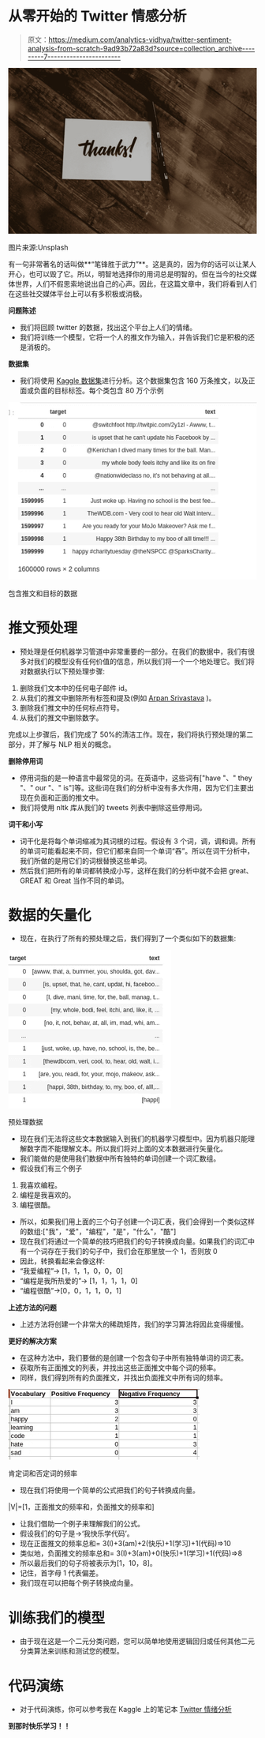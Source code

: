 # 从零开始的 Twitter 情感分析

> 原文：<https://medium.com/analytics-vidhya/twitter-sentiment-analysis-from-scratch-9ad93b72a83d?source=collection_archive---------7----------------------->

![](img/79f050733d12bcc83ce13aaceff626cf.png)

图片来源:Unsplash

有一句非常著名的话叫做**“笔锋胜于武力”**。这是真的，因为你的话可以让某人开心，也可以毁了它。所以，明智地选择你的用词总是明智的。但在当今的社交媒体世界，人们不假思索地说出自己的心声。因此，在这篇文章中，我们将看到人们在这些社交媒体平台上可以有多积极或消极。

**问题陈述**

*   我们将回顾 twitter 的数据，找出这个平台上人们的情绪。
*   我们将训练一个模型，它将一个人的推文作为输入，并告诉我们它是积极的还是消极的。

**数据集**

*   我们将使用 [Kaggle 数据集](https://www.kaggle.com/kazanova/sentiment140)进行分析。这个数据集包含 160 万条推文，以及正面或负面的目标标签。每个类包含 80 万个示例

![](img/05529e8e661a1e48f7e76434a4c41354.png)

包含推文和目标的数据

# **推文预处理**

*   预处理是任何机器学习管道中非常重要的一部分。在我们的数据中，我们有很多对我们的模型没有任何价值的信息，所以我们将一个一个地处理它。我们将对数据执行以下预处理步骤:

1.  删除我们文本中的任何电子邮件 id。
2.  从我们的推文中删除所有标签和提及(例如 [Arpan Srivastava](https://medium.com/u/e4f0c7250996?source=post_page-----9ad93b72a83d--------------------------------) )。
3.  删除我们推文中的任何标点符号。
4.  从我们的推文中删除数字。

完成以上步骤后，我们完成了 50%的清洁工作。现在，我们将执行预处理的第二部分，并了解与 NLP 相关的概念。

**删除停用词**

*   停用词指的是一种语言中最常见的词。在英语中，这些词有["have "、" they "、" our "、" is"]等。这些词在我们的分析中没有多大作用，因为它们主要出现在负面和正面的推文中。
*   我们将使用 nltk 库从我们的 tweets 列表中删除这些停用词。

**词干和小写**

*   词干化是将每个单词缩减为其词根的过程。假设有 3 个词，调，调和调。所有的单词可能看起来不同，但它们都来自同一个单词“吞”。所以在词干分析中，我们所做的是用它们的词根替换这些单词。
*   然后我们把所有的单词都转换成小写，这样在我们的分析中就不会把 great、GREAT 和 Great 当作不同的单词。

# 数据的矢量化

*   现在，在执行了所有的预处理之后，我们得到了一个类似如下的数据集:

![](img/6f12406f0659133fb5dc63585a5318c0.png)

预处理数据

*   现在我们无法将这些文本数据输入到我们的机器学习模型中。因为机器只能理解数字而不能理解文本。所以我们将对上面的文本数据进行矢量化。
*   我们能做的是使用我们数据中所有独特的单词创建一个词汇数组。
*   假设我们有三个例子

1.  我喜欢编程。
2.  编程是我喜欢的。
3.  编程很酷。

*   所以，如果我们用上面的三个句子创建一个词汇表，我们会得到一个类似这样的数组:["我"，"爱"，"编程"，"是"，"什么"，"酷"]
*   现在我们将通过一个简单的技巧把我们的句子转换成向量。如果我们的词汇中有一个词存在于我们的句子中，我们会在那里放一个 1，否则放 0
*   因此，转换看起来会像这样:
*   “我爱编程”-> [1，1，1，0，0，0]
*   “编程是我所热爱的”-> [1，1，1，1，0]
*   “编程很酷”->[0，0，1，1，0，1]

**上述方法的问题**

*   上述方法将创建一个非常大的稀疏矩阵，我们的学习算法将因此变得缓慢。

**更好的解决方案**

*   在这种方法中，我们要做的是创建一个包含句子中所有独特单词的词汇表。
*   获取所有正面推文的列表，并找出这些正面推文中每个词的频率。
*   同样，我们得到所有的负面推文，并找出负面推文中所有词的频率。

![](img/2ab332271a97c555c518cab347f917e0.png)

肯定词和否定词的频率

*   现在我们将使用一个简单的公式把我们的句子转换成向量。

|V|=[1，正面推文的频率和，负面推文的频率和]

*   让我们借助一个例子来理解我们的公式。
*   假设我们的句子是->‘我快乐学代码’。
*   现在正面推文的频率总和= 3(I)+3(am)+2(快乐)+1(学习)+1(代码)=>10
*   类似地，负面推文的频率总和= 3(I)+3(am)+0(快乐)+1(学习)+1(代码)=>8
*   所以最后我们的句子将被表示为[1，10，8]。
*   记住，首字母 1 代表偏差。
*   我们现在可以把每个例子转换成向量。

# 训练我们的模型

*   由于现在这是一个二元分类问题，您可以简单地使用逻辑回归或任何其他二元分类算法来训练和测试您的模型。

# **代码演练**

*   对于代码演练，你可以参考我在 Kaggle 上的笔记本 [Twitter 情绪分析](https://www.kaggle.com/arpansri/sentiment-analysis)

**到那时快乐学习！！**